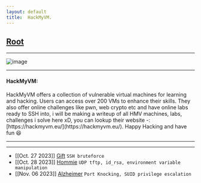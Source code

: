 ```yaml
---
layout: default
title:  HackMyVM.
---
```


<h2 class="menu-header" id="indexhtml"><a href="../../index.html">Root</a></h2>
<hr>

![image](https://sec-fortress.github.io/posts/HackMyVM/images/hackmyvm.png)

* * *
<h4 class="menu-header" id="hackmyvm">HackMyVM:</h4>
HackMyVM offers a collection of vulnerable virtual machines for learning and hacking. Users can access over 200 VMs to enhance their skills. They also offer online challenges like pwn, web crypto etc and have online labs ready to SSH into, i will be making a writeup of all HMV machines, labs, challenges i solve here xD, you can lookup their website -: [https://hackmyvm.eu/](https://hackmyvm.eu/). Happy Hacking and have fun 😆
<hr>
<hr>

<!-- - [[Feb 16 2023]] [Doorknob](https://markuched13.github.io/posts/echoctf/doorknob.html) `NSE Command Injection, Buffer Overflow, Scripting`
- [[Feb 20 2023]] [Stackler](https://markuched13.github.io/posts/echoctf/stackler.html) `Buffer Overflow`
- [[Feb 21 2023]] [Nopal](https://markuched13.github.io/posts/echoctf/nopal.html) `Cacti RCE, SNMP RCE`
- [[Mar 02 2023]] [Stringer](https://markuched13.github.io/posts/echoctf/stringer.html) `Format String Vulnerability`
- [[Mar 02 2023]] [Hairsplit](https://github.com/markuched13/markuched13.github.io/blob/main/posts/echoctf/hairsplit.md) `API` -->
- [[Oct. 27 2023]] [Gift](https://sec-fortress.github.io/posts/HackMyVM/posts/Gift.html) `SSH bruteforce`
- [[Oct. 28 2023]] [Hommie](https://sec-fortress.github.io/posts/HackMyVM/posts/Hommie.html) `UDP tftp, id_rsa, environment variable manipulation`
- [[Nov. 06 2023]] [Alzheimer](https://sec-fortress.github.io/posts/HackMyVM/posts/alzheimer.html) `Port Knocking, SUID privilege escalation`

